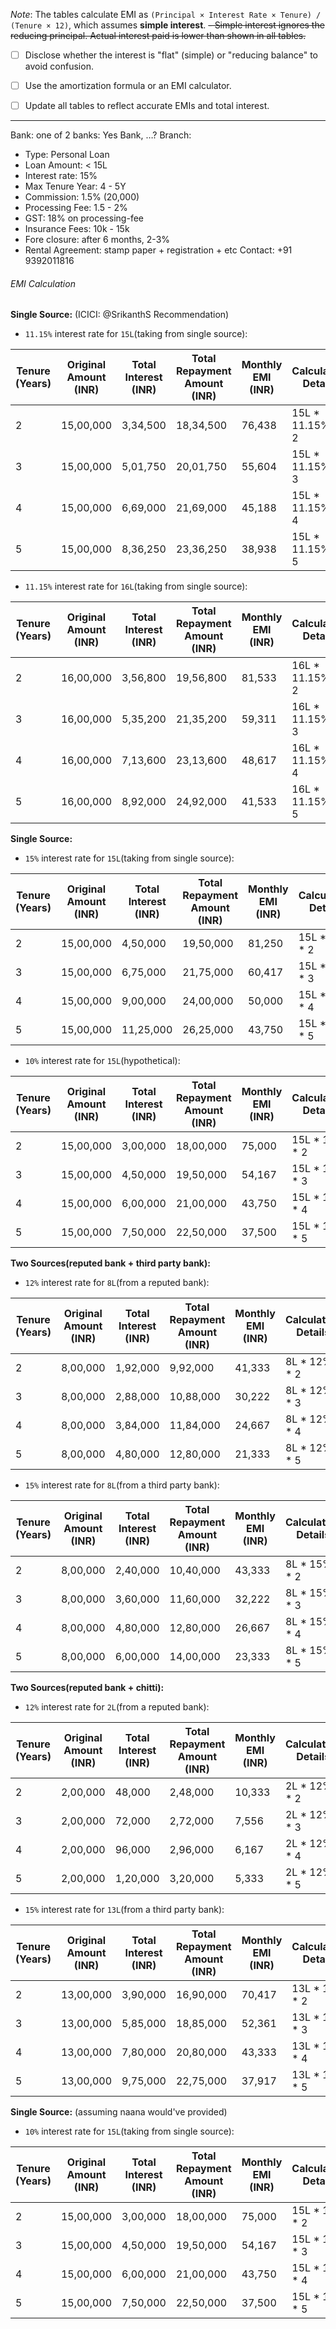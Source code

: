 
_Note_: The tables calculate EMI as `(Principal × Interest Rate × Tenure) / (Tenure × 12)`, which assumes **simple interest**.
~~- Simple interest ignores the reducing principal. Actual interest paid is lower than shown in all tables.~~

- [ ] Disclose whether the interest is "flat" (simple) or "reducing balance" to avoid confusion.
- [ ] Use the amortization formula or an EMI calculator.
- [ ] Update all tables to reflect accurate EMIs and total interest.


---

Bank: one of 2 banks: Yes Bank, …?
Branch: 

- Type: Personal Loan
- Loan Amount: < 15L
- Interest rate: 15%
- Max Tenure Year: 4 - 5Y
- Commission: 1.5% (20,000)
- Processing Fee: 1.5 - 2%
- GST: 18% on processing-fee
- Insurance Fees: 10k - 15k
- Fore closure: after 6 months, 2-3%
- Rental Agreement: stamp paper + registration + etc
Contact: +91 9392011816


###### EMI Calculation

**Single Source:** (ICICI: @SrikanthS Recommendation)
- `11.15%` interest rate for `15L`(taking from single source):

| Tenure (Years) | Original Amount (INR) | Total Interest (INR) | Total Repayment Amount (INR) | Monthly EMI (INR) | Calculation Details |
|----------------|-----------------------|----------------------|------------------------------|-------------------|---------------------|
| 2              | 15,00,000             | 3,34,500             | 18,34,500                    | 76,438            | 15L * 11.15% * 2    |
| 3              | 15,00,000             | 5,01,750             | 20,01,750                    | 55,604            | 15L * 11.15% * 3    |
| 4              | 15,00,000             | 6,69,000             | 21,69,000                    | 45,188            | 15L * 11.15% * 4    |
| 5              | 15,00,000             | 8,36,250             | 23,36,250                    | 38,938            | 15L * 11.15% * 5    |

- `11.15%` interest rate for `16L`(taking from single source):

| Tenure (Years) | Original Amount (INR) | Total Interest (INR) | Total Repayment Amount (INR) | Monthly EMI (INR) | Calculation Details |
|----------------|-----------------------|----------------------|------------------------------|-------------------|---------------------|
| 2              | 16,00,000             | 3,56,800             | 19,56,800                    | 81,533            | 16L * 11.15% * 2    |
| 3              | 16,00,000             | 5,35,200             | 21,35,200                    | 59,311            | 16L * 11.15% * 3    |
| 4              | 16,00,000             | 7,13,600             | 23,13,600                    | 48,617            | 16L * 11.15% * 4    |
| 5              | 16,00,000             | 8,92,000             | 24,92,000                    | 41,533            | 16L * 11.15% * 5    |

**Single Source:**
- `15%` interest rate for `15L`(taking from single source):

| Tenure (Years) | Original Amount (INR) | Total Interest (INR) | Total Repayment Amount (INR) | Monthly EMI (INR) | Calculation Details |
|----------------|-----------------------|----------------------|------------------------------|-------------------|---------------------|
| 2              | 15,00,000             | 4,50,000             | 19,50,000                    | 81,250            | 15L * 15% * 2       |
| 3              | 15,00,000             | 6,75,000             | 21,75,000                    | 60,417            | 15L * 15% * 3       |
| 4              | 15,00,000             | 9,00,000             | 24,00,000                    | 50,000            | 15L * 15% * 4       |
| 5              | 15,00,000             | 11,25,000            | 26,25,000                    | 43,750            | 15L * 15% * 5       |

- `10%` interest rate for `15L`(hypothetical):

| Tenure (Years) | Original Amount (INR) | Total Interest (INR) | Total Repayment Amount (INR) | Monthly EMI (INR) | Calculation Details |
|----------------|-----------------------|----------------------|------------------------------|-------------------|---------------------|
| 2              | 15,00,000             | 3,00,000             | 18,00,000                    | 75,000            | 15L * 10% * 2       |
| 3              | 15,00,000             | 4,50,000             | 19,50,000                    | 54,167            | 15L * 10% * 3       |
| 4              | 15,00,000             | 6,00,000             | 21,00,000                    | 43,750            | 15L * 10% * 4       |
| 5              | 15,00,000             | 7,50,000             | 22,50,000                    | 37,500            | 15L * 10% * 5       |


**Two Sources(reputed bank + third party bank):**
- `12%` interest rate for `8L`(from a reputed bank):

| Tenure (Years) | Original Amount (INR) | Total Interest (INR) | Total Repayment Amount (INR) | Monthly EMI (INR) | Calculation Details |
|----------------|-----------------------|----------------------|------------------------------|-------------------|---------------------|
| 2              | 8,00,000              | 1,92,000             | 9,92,000                     | 41,333            | 8L * 12% * 2        |
| 3              | 8,00,000              | 2,88,000             | 10,88,000                    | 30,222            | 8L * 12% * 3        |
| 4              | 8,00,000              | 3,84,000             | 11,84,000                    | 24,667            | 8L * 12% * 4        |
| 5              | 8,00,000              | 4,80,000             | 12,80,000                    | 21,333            | 8L * 12% * 5        |

- `15%` interest rate for `8L`(from a third party bank):

| Tenure (Years) | Original Amount (INR) | Total Interest (INR) | Total Repayment Amount (INR) | Monthly EMI (INR) | Calculation Details |
|----------------|-----------------------|----------------------|------------------------------|-------------------|---------------------|
| 2              | 8,00,000              | 2,40,000             | 10,40,000                    | 43,333            | 8L * 15% * 2        |
| 3              | 8,00,000              | 3,60,000             | 11,60,000                    | 32,222            | 8L * 15% * 3        |
| 4              | 8,00,000              | 4,80,000             | 12,80,000                    | 26,667            | 8L * 15% * 4        |
| 5              | 8,00,000              | 6,00,000             | 14,00,000                    | 23,333            | 8L * 15% * 5        |

**Two Sources(reputed bank + chitti):**
- `12%` interest rate for `2L`(from a reputed bank):

| Tenure (Years) | Original Amount (INR) | Total Interest (INR) | Total Repayment Amount (INR) | Monthly EMI (INR) | Calculation Details |
|----------------|-----------------------|----------------------|------------------------------|-------------------|---------------------|
| 2              | 2,00,000              | 48,000               | 2,48,000                     | 10,333            | 2L * 12% * 2        |
| 3              | 2,00,000              | 72,000               | 2,72,000                     | 7,556             | 2L * 12% * 3        |
| 4              | 2,00,000              | 96,000               | 2,96,000                     | 6,167             | 2L * 12% * 4        |
| 5              | 2,00,000              | 1,20,000             | 3,20,000                     | 5,333             | 2L * 12% * 5        |

- `15%` interest rate for `13L`(from a third party bank):

| Tenure (Years) | Original Amount (INR) | Total Interest (INR) | Total Repayment Amount (INR) | Monthly EMI (INR) | Calculation Details |
|----------------|-----------------------|----------------------|------------------------------|-------------------|---------------------|
| 2              | 13,00,000             | 3,90,000             | 16,90,000                    | 70,417            | 13L * 15% * 2       |
| 3              | 13,00,000             | 5,85,000             | 18,85,000                    | 52,361            | 13L * 15% * 3       |
| 4              | 13,00,000             | 7,80,000             | 20,80,000                    | 43,333            | 13L * 15% * 4       |
| 5              | 13,00,000             | 9,75,000             | 22,75,000                    | 37,917            | 13L * 15% * 5       |


**Single Source:** (assuming naana would've provided)
- `10%` interest rate for `15L`(taking from single source):

| Tenure (Years) | Original Amount (INR) | Total Interest (INR) | Total Repayment Amount (INR) | Monthly EMI (INR) | Calculation Details |
|----------------|-----------------------|----------------------|------------------------------|-------------------|---------------------|
| 2              | 15,00,000             | 3,00,000             | 18,00,000                    | 75,000            | 15L * 10% * 2       |
| 3              | 15,00,000             | 4,50,000             | 19,50,000                    | 54,167            | 15L * 10% * 3       |
| 4              | 15,00,000             | 6,00,000             | 21,00,000                    | 43,750            | 15L * 10% * 4       |
| 5              | 15,00,000             | 7,50,000             | 22,50,000                    | 37,500            | 15L * 10% * 5       |
